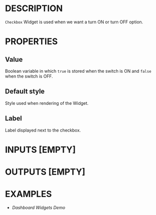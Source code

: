 # DESCRIPTION

`Checkbox` Widget is used when we want a turn ON or turn OFF option.

# PROPERTIES

## Value

Boolean variable in which `true` is stored when the switch is ON and `false` when the switch is OFF.

## Default style

Style used when rendering of the Widget.

## Label

Label displayed next to the checkbox.

# INPUTS [EMPTY]

# OUTPUTS [EMPTY]

# EXAMPLES

-   _Dashboard Widgets Demo_
